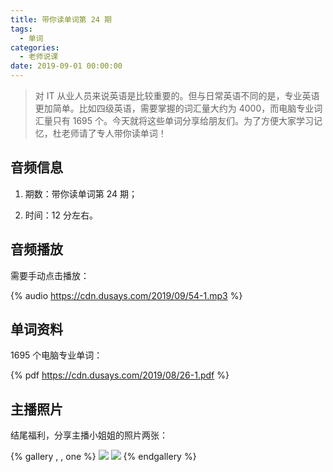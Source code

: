 ```yaml
---
title: 带你读单词第 24 期
tags:
  - 单词
categories:
  - 老师说课
date: 2019-09-01 00:00:00
---
```


> 对 IT 从业人员来说英语是比较重要的。但与日常英语不同的是，专业英语更加简单。比如四级英语，需要掌握的词汇量大约为 4000，而电脑专业词汇量只有 1695 个。今天就将这些单词分享给朋友们。为了方便大家学习记忆，杜老师请了专人带你读单词！

<!-- more -->

## 音频信息

1. 期数：带你读单词第 24 期；

2. 时间：12 分左右。

## 音频播放

需要手动点击播放：

{% audio https://cdn.dusays.com/2019/09/54-1.mp3 %}

## 单词资料

1695 个电脑专业单词：

{% pdf https://cdn.dusays.com/2019/08/26-1.pdf %}

## 主播照片

结尾福利，分享主播小姐姐的照片两张：

{% gallery , , one %}
![](https://cdn.dusays.com/2019/09/54-1.jpg)
![](https://cdn.dusays.com/2019/09/54-2.jpg)
{% endgallery %}